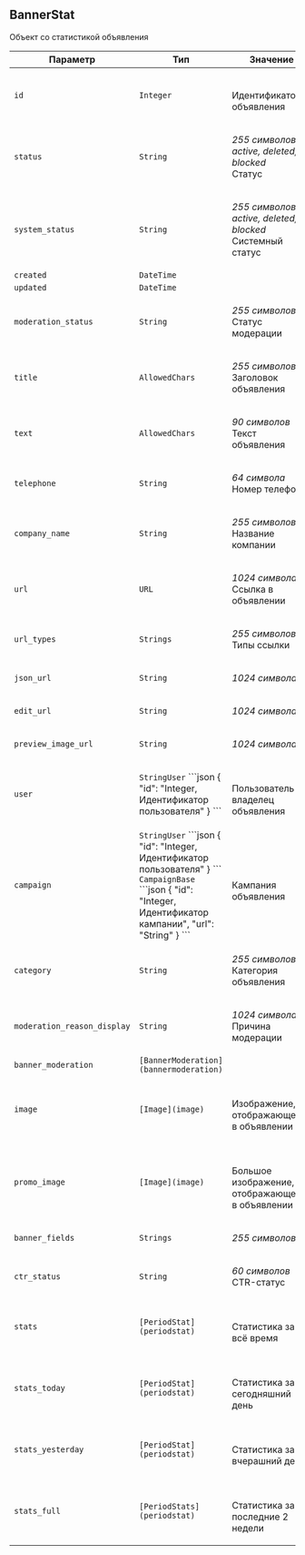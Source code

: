 
## BannerStat

Объект со статистикой объявления

<table>
    <thead>
        <tr><th>Параметр</th><th>Тип</th><th>Значение</th></tr>
    </thead>
    <tbody>
        <tr>
            <td><code>id</code></td>
            <td><code>Integer</code></td>
            <td><p><br />Идентификатор объявления</p></td>
        </tr><tr>
            <td><code>status</code></td>
            <td><code>String</code></td>
            <td><p><em>255 символов</em> <em>active, deleted, blocked</em><br />Статус</p></td>
        </tr><tr>
            <td><code>system_status</code></td>
            <td><code>String</code></td>
            <td><p><em>255 символов</em> <em>active, deleted, blocked</em><br />Системный статус</p></td>
        </tr><tr>
            <td><code>created</code></td>
            <td><code>DateTime</code></td>
            <td></td>
        </tr><tr>
            <td><code>updated</code></td>
            <td><code>DateTime</code></td>
            <td></td>
        </tr><tr>
            <td><code>moderation_status</code></td>
            <td><code>String</code></td>
            <td><p><em>255 символов</em> <br />Статус модерации</p></td>
        </tr><tr>
            <td><code>title</code></td>
            <td><code>AllowedChars</code></td>
            <td><p><em>255 символов</em> <br />Заголовок объявления</p></td>
        </tr><tr>
            <td><code>text</code></td>
            <td><code>AllowedChars</code></td>
            <td><p><em>90 символов</em> <br />Текст объявления</p></td>
        </tr><tr>
            <td><code>telephone</code></td>
            <td><code>String</code></td>
            <td><p><em>64 символа</em> <br />Номер телефона</p></td>
        </tr><tr>
            <td><code>company_name</code></td>
            <td><code>String</code></td>
            <td><p><em>255 символов</em> <br />Название компании</p></td>
        </tr><tr>
            <td><code>url</code></td>
            <td><code>URL</code></td>
            <td><p><em>1024 символа</em> <br />Ссылка в объявлении</p></td>
        </tr><tr>
            <td><code>url_types</code></td>
            <td><code>Strings</code></td>
            <td><p><em>255 символов</em> <br />Типы ссылки</p></td>
        </tr><tr>
            <td><code>json_url</code></td>
            <td><code>String</code></td>
            <td><p><em>1024 символа</em> </p></td>
        </tr><tr>
            <td><code>edit_url</code></td>
            <td><code>String</code></td>
            <td><p><em>1024 символа</em> </p></td>
        </tr><tr>
            <td><code>preview_image_url</code></td>
            <td><code>String</code></td>
            <td><p><em>1024 символа</em> </p></td>
        </tr><tr>
            <td><code>user</code></td>
            <td><code>String</code><code>User</code>
```json
{
  "id": "Integer, Идентификатор пользователя"
}
```
</td>
            <td><p><br />Пользователь-владелец объявления</p></td>
        </tr><tr>
            <td><code>campaign</code></td>
            <td><code>String</code><code>User</code>
```json
{
  "id": "Integer, Идентификатор пользователя"
}
```
<code>CampaignBase</code>
```json
{
  "id": "Integer, Идентификатор кампании",
  "url": "String"
}
```
</td>
            <td><p><br />Кампания объявления</p></td>
        </tr><tr>
            <td><code>category</code></td>
            <td><code>String</code></td>
            <td><p><em>255 символов</em> <br />Категория объявления</p></td>
        </tr><tr>
            <td><code>moderation_reason_display</code></td>
            <td><code>String</code></td>
            <td><p><em>1024 символа</em> <br />Причина модерации</p></td>
        </tr><tr>
            <td><code>banner_moderation</code></td>
            <td><code>[BannerModeration](bannermoderation)</code></td>
            <td></td>
        </tr><tr>
            <td><code>image</code></td>
            <td><code>[Image](image)</code></td>
            <td><p><br />Изображение, отображающееся в объявлении</p></td>
        </tr><tr>
            <td><code>promo_image</code></td>
            <td><code>[Image](image)</code></td>
            <td><p><br />Большое изображение, отображающееся в объявлении</p></td>
        </tr><tr>
            <td><code>banner_fields</code></td>
            <td><code>Strings</code></td>
            <td><p><em>255 символов</em> </p></td>
        </tr><tr>
            <td><code>ctr_status</code></td>
            <td><code>String</code></td>
            <td><p><em>60 символов</em> <br />CTR-статус</p></td>
        </tr><tr>
            <td><code>stats</code></td>
            <td><code>[PeriodStat](periodstat)</code></td>
            <td><p><br />Статистика за всё время</p></td>
        </tr><tr>
            <td><code>stats_today</code></td>
            <td><code>[PeriodStat](periodstat)</code></td>
            <td><p><br />Статистика за сегодняшний день</p></td>
        </tr><tr>
            <td><code>stats_yesterday</code></td>
            <td><code>[PeriodStat](periodstat)</code></td>
            <td><p><br />Статистика за вчерашний день</p></td>
        </tr><tr>
            <td><code>stats_full</code></td>
            <td><code>[PeriodStats](periodstat)</code></td>
            <td><p><br />Статистика за последние 2 недели</p></td>
        </tr>
    </tbody>
</table>